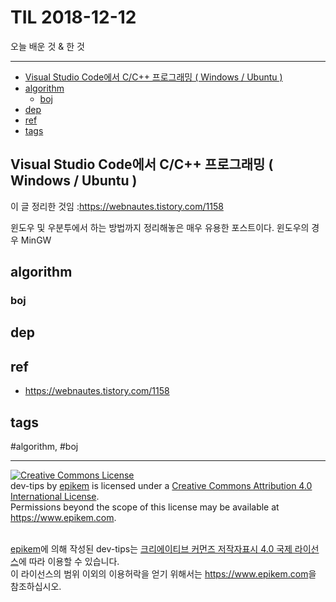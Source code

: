 # TIL 2018-12-12

오늘 배운 것 & 한 것

--------------------------


- [Visual Studio Code에서 C/C++ 프로그래밍 ( Windows / Ubuntu )](#visual-studio-code에서-cc-프로그래밍--windows--ubuntu-)
- [algorithm](#algorithm)
  - [boj](#boj)
- [dep](#dep)
- [ref](#ref)
- [tags](#tags)

## Visual Studio Code에서 C/C++ 프로그래밍 ( Windows / Ubuntu )
이 글 정리한 것임 :https://webnautes.tistory.com/1158

윈도우 및 우분투에서 하는 방법까지 정리해놓은 매우 유용한 포스트이다.
윈도우의 경우 MinGW


## algorithm

### boj




## dep

## ref
- https://webnautes.tistory.com/1158

## tags
  #algorithm, #boj



--------------------------


<!-- license start -->

<a rel="license" href="http://creativecommons.org/licenses/by/4.0/"><img alt="Creative Commons License" style="border-width:0" src="https://i.creativecommons.org/l/by/4.0/88x31.png" /></a>
<br /><span xmlns:dct="http://purl.org/dc/terms/" property="dct:title">dev-tips</span> by <a xmlns:cc="http://creativecommons.org/ns#" href="https://www.github.com/epikem/dev-tips" property="cc:attributionName" rel="cc:attributionURL">epikem</a> is licensed under a <a rel="license" href="http://creativecommons.org/licenses/by/4.0/">Creative Commons Attribution 4.0 International License</a>.<br />Permissions beyond the scope of this license may be available at <a xmlns:cc="http://creativecommons.org/ns#" href="https://www.epikem.com" rel="cc:morePermissions">https://www.epikem.com</a>.

<br /><a xmlns:cc="http://creativecommons.org/ns#" href="https://www.github.com/epikem/dev-tips" property="cc:attributionName" rel="cc:attributionURL">epikem</a>에 의해 작성된 <span xmlns:dct="http://purl.org/dc/terms/" property="dct:title">dev-tips</span>는 <a rel="license" href="http://creativecommons.org/licenses/by/4.0/">크리에이티브 커먼즈 저작자표시 4.0 국제 라이선스</a>에 따라 이용할 수 있습니다.<br />이 라이선스의 범위 이외의 이용허락을 얻기 위해서는 <a xmlns:cc="http://creativecommons.org/ns#" href="https://www.epikem.com" rel="cc:morePermissions">https://www.epikem.com</a>을 참조하십시오.

<!-- license end -->